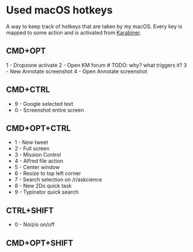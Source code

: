 # Used macOS hotkeys
A way to keep track of hotkeys that are taken by my macOS. Every key is mapped to some action and is activated from [Karabiner](../macOS/apps/karabiner/karabiner.md).

## CMD+OPT
1 - Dropzone activate
2 - Open KM forum # TODO: why? what triggers it?
3 - New Annotate screenshot
4 - Open Annotate screenshot

## CMD+CTRL
- 9 - Google selected text
- 0 - Screenshot entire screen

## CMD+OPT+CTRL
- 1 - New tweet
- 2 - Full screen
- 3 - Mission Control
- 4 - Alfred file action
- 5 - Center window
- 6 - Resize to top left corner
- 7 - Search selection on /r/askcience
- 8 - New 2Do quick task
- 9 - Typinator quick search

## CTRL+SHIFT
- 0 - Noizio on/off

## CMD+OPT+SHIFT
